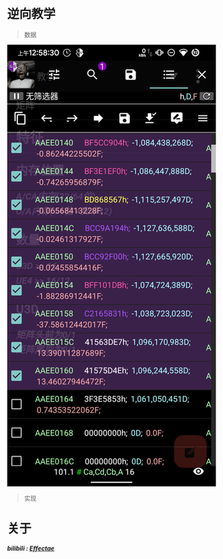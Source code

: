# 逆向教学
> 数据

![G.png](./ZY/PNG/juz1.png)

> 实现
#   关于
***bilibili : [Effectae](https://space.bilibili.com/2064476451)***